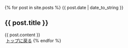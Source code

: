 {% for post in site.posts %}
<span>
  {{ post.date | date_to_string }}
</span>
<h2>
  {{ post.title }}
</h2>
<div>
  {{ post.content }}
</div>
<span>
  <a href="{{ '/' | relative_url }}">トップに戻る</a>
</span>
{% endfor %}
